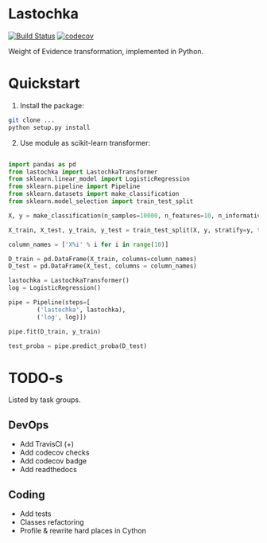 # Lastochka

[![Build Status](https://travis-ci.com/renardeinside/lastochka.svg?branch=master)](https://travis-ci.com/renardeinside/lastochka) 
[![codecov](https://codecov.io/gh/renardeinside/lastochka/branch/master/graph/badge.svg)](https://codecov.io/gh/renardeinside/lastochka)

Weight of Evidence transformation, implemented in Python. 

# Quickstart

1. Install the package:
```bash
git clone ...
python setup.py install
```

2. Use module as scikit-learn transformer:
```python

import pandas as pd
from lastochka import LastochkaTransformer
from sklearn.linear_model import LogisticRegression
from sklearn.pipeline import Pipeline
from sklearn.datasets import make_classification
from sklearn.model_selection import train_test_split

X, y = make_classification(n_samples=10000, n_features=10, n_informative=2, random_state=42)

X_train, X_test, y_train, y_test = train_test_split(X, y, stratify=y, test_size=0.3, random_state=42)

column_names = ['X%i' % i for i in range(10)]

D_train = pd.DataFrame(X_train, columns=column_names)
D_test = pd.DataFrame(X_test, columns = column_names)

lastochka = LastochkaTransformer()
log = LogisticRegression()

pipe = Pipeline(steps=[
        ('lastochka', lastochka),
        ('log', log)])

pipe.fit(D_train, y_train)

test_proba = pipe.predict_proba(D_test)
```

# TODO-s
Listed by task groups. 

## DevOps
- Add TravisCI (+)
- Add codecov checks
- Add codecov badge
- Add readthedocs

## Coding
- Add tests
- Classes refactoring 
- Profile & rewrite hard places in Cython
